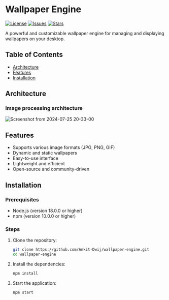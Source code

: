 # Wallpaper Engine

[![License](https://img.shields.io/badge/license-MIT-blue.svg)](LICENSE)
[![Issues](https://img.shields.io/github/issues/Ankit-Dwij/wallpaper-engine)](https://github.com/Ankit-Dwij/wallpaper-engine/issues)
[![Stars](https://img.shields.io/github/stars/Ankit-Dwij/wallpaper-engine)](https://github.com/Ankit-Dwij/wallpaper-engine/stargazers)

A powerful and customizable wallpaper engine for managing and displaying wallpapers on your desktop.

## Table of Contents
- [Architecture](#architecture)
- [Features](#features)
- [Installation](#installation)

## Architecture

### Image processing architecture
![Screenshot from 2024-07-25 20-33-00](https://github.com/user-attachments/assets/da4be328-1024-4272-aae3-b85019d765cc)

## Features

- Supports various image formats (JPG, PNG, GIF)
- Dynamic and static wallpapers
- Easy-to-use interface
- Lightweight and efficient
- Open-source and community-driven

## Installation

### Prerequisites

- Node.js (version 18.0.0 or higher)
- npm (version 10.0.0 or higher)

### Steps

1. Clone the repository:
    ```bash
    git clone https://github.com/Ankit-Dwij/wallpaper-engine.git
    cd wallpaper-engine
    ```

2. Install the dependencies:
    ```bash
    npm install
    ```

3. Start the application:
    ```bash
    npm start
    ```
